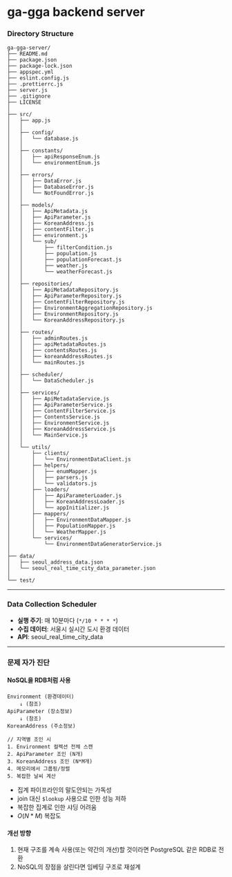 # ga-gga backend server

### Directory Structure

```text
ga-gga-server/
├── README.md
├── package.json
├── package-lock.json
├── appspec.yml
├── eslint.config.js
├── .prettierrc.js
├── server.js
├── .gitignore
├── LICENSE
│
├── src/
│   ├── app.js
│   │
│   ├── config/
│   │   └── database.js
│   │
│   ├── constants/
│   │   ├── apiResponseEnum.js
│   │   └── environmentEnum.js
│   │
│   ├── errors/
│   │   ├── DataError.js
│   │   ├── DatabaseError.js
│   │   └── NotFoundError.js
│   │
│   ├── models/
│   │   ├── ApiMetadata.js
│   │   ├── ApiParameter.js
│   │   ├── KoreanAddress.js
│   │   ├── contentFilter.js
│   │   ├── environment.js
│   │   └── sub/
│   │       ├── filterCondition.js
│   │       ├── population.js
│   │       ├── populationForecast.js
│   │       ├── weather.js
│   │       └── weatherForecast.js
│   │
│   ├── repositories/
│   │   ├── ApiMetadataRepository.js
│   │   ├── ApiParameterRepository.js
│   │   ├── ContentFilterRepository.js
│   │   ├── EnvironmentAggregationRepository.js
│   │   ├── EnvironmentRepository.js
│   │   └── KoreanAddressRepository.js
│   │
│   ├── routes/
│   │   ├── adminRoutes.js
│   │   ├── apiMetadataRoutes.js
│   │   ├── contentsRoutes.js
│   │   ├── koreanAddressRoutes.js
│   │   └── mainRoutes.js
│   │
│   ├── scheduler/
│   │   └── DataScheduler.js
│   │
│   ├── services/
│   │   ├── ApiMetadataService.js
│   │   ├── ApiParameterService.js
│   │   ├── ContentFilterService.js
│   │   ├── ContentsService.js
│   │   ├── EnvironmentService.js
│   │   ├── KoreanAddressService.js
│   │   └── MainService.js
│   │
│   └── utils/
│       ├── clients/
│       │   └── EnvironmentDataClient.js
│       ├── helpers/
│       │   ├── enumMapper.js
│       │   ├── parsers.js
│       │   └── validators.js
│       ├── loaders/
│       │   ├── ApiParameterLoader.js
│       │   ├── KoreanAddressLoader.js
│       │   └── appInitializer.js
│       ├── mappers/
│       │   ├── EnvironmentDataMapper.js
│       │   ├── PopulationMapper.js
│       │   └── WeatherMapper.js
│       └── services/
│           └── EnvironmentDataGeneratorService.js
│
├── data/
│   ├── seoul_address_data.json
│   └── seoul_real_time_city_data_parameter.json
│
└── test/

```

---

### Data Collection Scheduler

- **실행 주기**: 매 10분마다 (`*/10 * * * *`)
- **수집 데이터**: 서울시 실시간 도시 환경 데이터
- **API**: seoul_real_time_city_data

---

### 문제 자가 진단

#### NoSQL을 RDB처럼 사용

```
Environment (환경데이터)
    ↓ (참조)
ApiParameter (장소정보)
    ↓ (참조)
KoreanAddress (주소정보)
```

```
// 지역별 조인 시
1. Environment 컬렉션 전체 스캔
2. ApiParameter 조인 (N개)
3. KoreanAddress 조인 (N*M개)
4. 메모리에서 그룹핑/정렬
5. 복잡한 날씨 계산
```

- 집계 파이프라인의 말도안되는 가독성
- join 대신 `$lookup` 사용으로 인한 성능 저하
- 복잡한 집계로 인한 샤딩 어려움
- $O(N*M)$ 복잡도

#### 개선 방향

1.  현재 구조를 계속 사용(또는 약간의 개선)할 것이라면 PostgreSQL 같은 RDB로 전환
2.  NoSQL의 장점을 살린다면 임베딩 구조로 재설계
